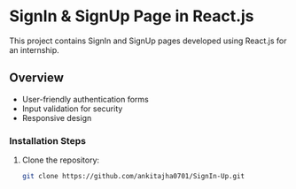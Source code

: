 # SignIn & SignUp Page in React.js

This project contains SignIn and SignUp pages developed using React.js for an internship.

## Overview
- User-friendly authentication forms
- Input validation for security
- Responsive design




### Installation Steps
1. Clone the repository:
   ```bash
   git clone https://github.com/ankitajha0701/SignIn-Up.git

